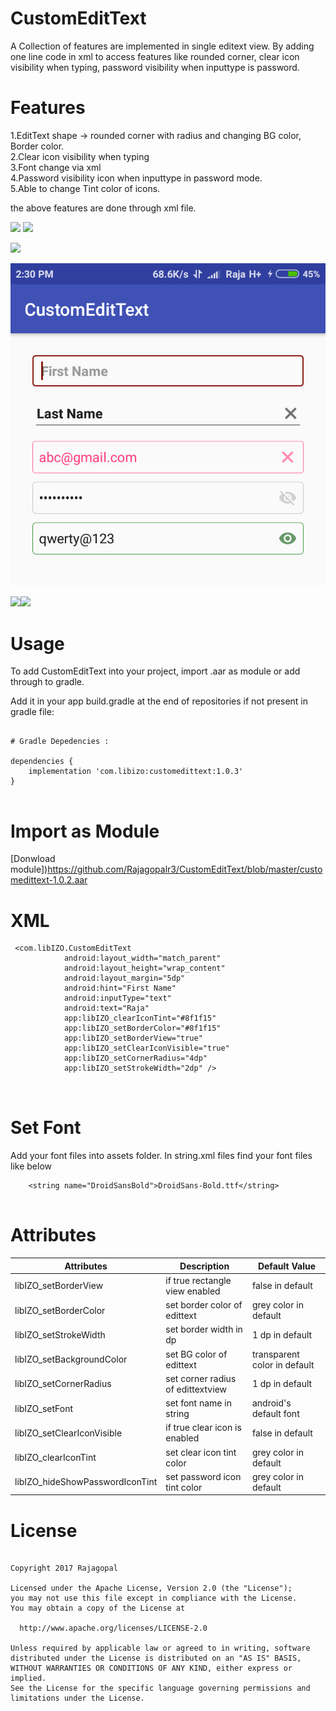 # CustomEditText
A Collection of features are implemented in single editext view. By adding one line code in xml to access features like rounded corner, clear icon visibility when typing, password visibility when inputtype is password.

# Features
1.EditText shape  -> rounded corner with radius and changing BG color, Border color.     
2.Clear icon visibility when typing   
3.Font change via xml     
4.Password visibility icon when inputtype in password mode.      
5.Able to change Tint color of icons.  
    
the above features are done through xml file.    

<a href="http://www.methodscount.com/?lib=com.libizo%3Acustomedittext%3A1.0.2"><img src="https://img.shields.io/badge/Methods count-84-e91e63.svg"/></a>  <a href="http://www.methodscount.com/?lib=com.libizo%3Acustomedittext%3A1.0.2"><img src="https://img.shields.io/badge/Size-34 KB-e91e63.svg"/></a>

<a href='https://bintray.com/rajagopalr3/CustomEditText/customedittext/_latestVersion'><img src='https://api.bintray.com/packages/rajagopalr3/CustomEditText/customedittext/images/download.svg'></a>

![Screenshot](screenshot.png)

<a href='https://bintray.com/rajagopalr3/CustomEditText/customedittext?source=watch' alt='Get automatic notifications about new "customedittext" versions'><img src='https://www.bintray.com/docs/images/bintray_badge_greyscale.png'></a><a href='https://bintray.com/rajagopalr3/CustomEditText/customedittext?source=watch' alt='Get automatic notifications about new "customedittext" versions'><img src='https://www.bintray.com/docs/images/bintray_badge_greyscale.png'></a>

# Usage
To add CustomEditText into your project, import .aar as module or add through to gradle. 


Add it in your app build.gradle at the end of repositories if not present in gradle file:

```

# Gradle Depedencies :

dependencies {
    implementation 'com.libizo:customedittext:1.0.3'
}


```
# Import as Module

[Donwload module])https://github.com/Rajagopalr3/CustomEditText/blob/master/customedittext-1.0.2.aar

# XML

```
 <com.libIZO.CustomEditText
            android:layout_width="match_parent"
            android:layout_height="wrap_content"
            android:layout_margin="5dp"
            android:hint="First Name"
            android:inputType="text"
            android:text="Raja"
            app:libIZO_clearIconTint="#8f1f15"
            app:libIZO_setBorderColor="#8f1f15"
            app:libIZO_setBorderView="true"
            app:libIZO_setClearIconVisible="true"
            app:libIZO_setCornerRadius="4dp"
            app:libIZO_setStrokeWidth="2dp" />

                      
```


# Set Font
  Add your font files into assets folder. In string.xml files find your font files like below

```
    <string name="DroidSansBold">DroidSans-Bold.ttf</string>
    
```


# Attributes

 |        Attributes               |            Description            |         Default Value         |
 | ------------------------------- | -------------------------------   | --------------------------    |
 | libIZO_setBorderView            | if true rectangle view enabled    |  false in default             |
 | libIZO_setBorderColor           | set border color of edittext      |  grey color in default        |
 | libIZO_setStrokeWidth           | set border width in dp            |  1 dp in default              |
 | libIZO_setBackgroundColor       | set BG color of edittext          |  transparent color in default |
 | libIZO_setCornerRadius          | set corner radius of edittextview |  1 dp in default              |
 | libIZO_setFont                  | set font name in string           |  android's default font       |
 | libIZO_setClearIconVisible      | if true clear icon is enabled     |  false in default             |
 | libIZO_clearIconTint            | set clear icon tint color         |  grey color in default        |
 | libIZO_hideShowPasswordIconTint | set password icon tint color      |  grey color in default        |
    
    
 # License
 
 ```
 
Copyright 2017 Rajagopal

Licensed under the Apache License, Version 2.0 (the "License");
you may not use this file except in compliance with the License.
You may obtain a copy of the License at

   http://www.apache.org/licenses/LICENSE-2.0

Unless required by applicable law or agreed to in writing, software
distributed under the License is distributed on an "AS IS" BASIS,
WITHOUT WARRANTIES OR CONDITIONS OF ANY KIND, either express or implied.
See the License for the specific language governing permissions and
limitations under the License.
 
```  
    
